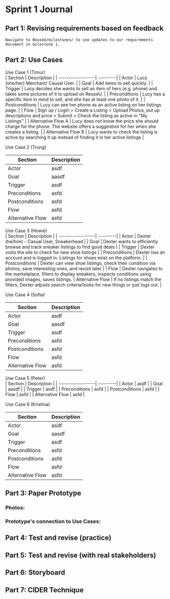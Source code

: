 # Sprint 1 Journal

## Part 1: Revising requirements based on feedback
    Navigate to ReuseU/milestones/ to see updates to our requirements document in milestone 1.

## Part 2: Use Cases

Use Case  1   (Timur)            
| Section           | Description |
| ------------------| ---------|
| Actor             | Lucy (she/her)  Merchant/ Causal User.     |
| Goal              | Add items to sell quickly.   |
| Trigger           | Lucy decides she wants to sell an item of hers (e.g. phone) and takes some pictures of it to upload on ReuseU.     |
| Preconditions     | Lucy has a specific item in mind to sell, and she has at least one photo of it.     |
| Postconditions    | Lucy can see her phone as an active listing on her listings page.     |
| Flow              | Sign up / Login > Create a Listing > Upload Photos, put up descriptions and price > Submit > Check the listing as active in "My Listings"     |
| Alternative Flow  A | Lucy does not know the price she should charge for the phone. The website offers a suggestion  for her when she creates a listing. |
| Alternative Flow B | Lucy wants to check the listing is active by searching it up instead of finding it in her active listings | 


 Use Case  2  (Trung)

| Section           | Description |            
| ------------------| ---------|
| Actor             | asdf     |
| Goal              | aasdf    |
| Trigger           | asdf     |
| Preconditions     | asfd     |
| Postconditions    | asfd     |
| Flow              | asfd     |
| Alternative Flow  | asfd     |


Use Case  3    (Howie)           
| Section           | Description |
| ------------------| ---------|
| Actor             | Dexter (he/him) - Casual User, Sneakerhead     |
| Goal              | Dexter wants to efficiently browse and track sneaker listings to find good deals   |
| Trigger           | Dexter visits the site to check for new shoe listings     |
| Preconditions     | Dexter has an account and is logged in. Listings for shoes exist on the platform.     |
| Postconditions    | Dexter can view shoe listings, check their condition via photos, save interesting ones, and revisit later     |
| Flow              | Dexter navigates to the marketplace, filters to display sneakers, inspects conditions using provided images, saves listings.
| Alternative Flow  | If no listings match the filters, Dexter adjusts search criteria/looks for new things or just logs out.    |


 Use Case  4  (Sofia)
   
| Section           | Description |            
| ------------------| ---------|
| Actor             | asdf     |
| Goal              | aasdf    |
| Trigger           | asdf     |
| Preconditions     | asfd     |
| Postconditions    | asfd     |
| Flow              | asfd     |
| Alternative Flow  | asfd     |

Use Case  5    (Peter)          
| Section           | Description |
| ------------------| ---------|
| Actor             | asdf     |
| Goal              | aasdf    |
| Trigger           | asdf     |
| Preconditions     | asfd     |
| Postconditions    | asfd     |
| Flow              | asfd     |
| Alternative Flow  | asfd     |


 Use Case  6  (Krishna)
   
| Section           | Description |            
| ------------------| ---------|
| Actor             | asdf     |
| Goal              | aasdf    |
| Trigger           | asdf     |
| Preconditions     | asfd     |
| Postconditions    | asfd     |
| Flow              | asfd     |
| Alternative Flow  | asfd     |


## Part 3: Paper Prototype

### Photos:

### Prototype's connection to Use Cases:


## Part 4: Test and revise (practice)

## Part 5: Test and revise (with real stakeholders)

## Part 6: Storyboard

## Part 7: CIDER Technique
